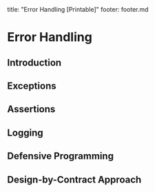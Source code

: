 <frontmatter>
title: "Error Handling [Printable]"
footer: footer.md
</frontmatter>

<include src="navbar.md" boilerplate />

<link rel="stylesheet" href="{{baseUrl}}/css/textbook.css">

<div class="website-content">

<div id="main">

# Error Handling

## Introduction

<include src="introduction/what/unit-inParent-asFlat-print.md" boilerplate />

## Exceptions

<include src="exceptions/what/unit-inParent-asFlat-print.md" boilerplate />
<include src="exceptions/how/unit-inParent-asFlat-print.md" boilerplate />
<include src="exceptions/when/unit-inParent-asFlat-print.md" boilerplate />

## Assertions

<include src="assertions/what/unit-inParent-asFlat-print.md" boilerplate />
<include src="assertions/how/unit-inParent-asFlat-print.md" boilerplate />
<include src="assertions/when/unit-inParent-asFlat-print.md" boilerplate />

## Logging

<include src="logging/what/unit-inParent-asFlat-print.md" boilerplate />
<include src="logging/how/unit-inParent-asFlat-print.md" boilerplate />

## Defensive Programming

<include src="defensiveProgramming/what/unit-inParent-asFlat-print.md" boilerplate />
<include src="defensiveProgramming/compulsoryAssociations/unit-inParent-asFlat-print.md" boilerplate />
<include src="defensiveProgramming/1to1Associations/unit-inParent-asFlat-print.md" boilerplate />
<include src="defensiveProgramming/referentialIntegrity/unit-inParent-asFlat-print.md" boilerplate />
<include src="defensiveProgramming/when/unit-inParent-asFlat-print.md" boilerplate />

## Design-by-Contract Approach

<include src="designByContract/what/unit-inParent-asFlat-print.md" boilerplate />

</div>

</div>
